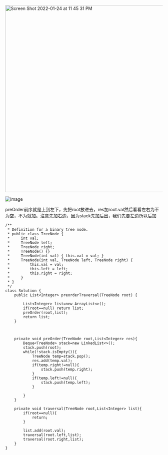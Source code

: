 

<img width="599" alt="Screen Shot 2022-01-24 at 11 45 31 PM" src="https://user-images.githubusercontent.com/59748598/150933419-7a7a8586-1620-40ae-9e8c-b64bba8a4af5.png">

![image](https://user-images.githubusercontent.com/59748598/150933743-74bc6c79-53f1-49bb-b8d5-c234162e9b9f.png)


preOrder前序就是上到左下，先把root放进去，res加root.val然后看看左右为不为空，不为就加。注意先加右边，因为stack先加后出，我们先要左边所以后加

```` 
/**
 * Definition for a binary tree node.
 * public class TreeNode {
 *     int val;
 *     TreeNode left;
 *     TreeNode right;
 *     TreeNode() {}
 *     TreeNode(int val) { this.val = val; }
 *     TreeNode(int val, TreeNode left, TreeNode right) {
 *         this.val = val;
 *         this.left = left;
 *         this.right = right;
 *     }
 * }
 */
class Solution {
    public List<Integer> preorderTraversal(TreeNode root) {
        
        List<Integer> list=new ArrayList<>();
        if(root==null) return list;
        preOrder(root,list);
        return list;
    }
    
    
    
    private void preOrder(TreeNode root,List<Integer> res){
        Deque<TreeNode> stack=new LinkedList<>();
        stack.push(root);
        while(!stack.isEmpty()){
            TreeNode temp=stack.pop();
            res.add(temp.val);
            if(temp.right!=null){
                stack.push(temp.right);
            }
            if(temp.left!=null){
                stack.push(temp.left);
            }
            
        }
    }
    
    private void traversal(TreeNode root,List<Integer> list){
        if(root==null){
            return;
        }
        
        list.add(root.val);
        traversal(root.left,list);
        traversal(root.right,list);
    }
}
````





